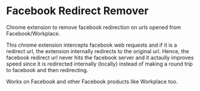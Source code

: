 # Facebook Redirect Remover
Chrome extension to remove facebook redirection on urls opened from Facebook/Workplace.

This chrome extension intercepts facebook web requests and if it is a redirect url, the extension internally redirects to the original url. Hence, the facebook redirect url never hits the facebook server and it actaully improves speed since it is redirected internally (locally) instead of making a round trip to facebook and then redirecting.

Works on Facebook and other Facebook products like Workplace too.
